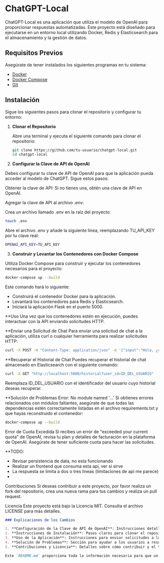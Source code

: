 # ChatGPT-Local

ChatGPT-Local es una aplicación que utiliza el modelo de OpenAI para proporcionar respuestas automatizadas. Este proyecto está diseñado para ejecutarse en un entorno local utilizando Docker, Redis y Elasticsearch para el almacenamiento y la gestión de datos.

## Requisitos Previos

Asegúrate de tener instalados los siguientes programas en tu sistema:

- [Docker](https://www.docker.com/get-started)
- [Docker Compose](https://docs.docker.com/compose/install/)
- [Git](https://git-scm.com/)

## Instalación

Sigue los siguientes pasos para clonar el repositorio y configurar tu entorno:

1. **Clonar el Repositorio**

   Abre una terminal y ejecuta el siguiente comando para clonar el repositorio:

   ```bash
   git clone https://github.com/tu-usuario/chatgpt-local.git
   cd chatgpt-local


2. **Configurar la Clave de API de OpenAI**

Debes configurar tu clave de API de OpenAI para que la aplicación pueda acceder al modelo de ChatGPT. Sigue estos pasos:

Obtener la clave de API: Si no tienes una, obtén una clave de API en OpenAI.

Agregar la clave de API al archivo .env:

Crea un archivo llamado .env en la raíz del proyecto:
```bash
touch .env
```

Abre el archivo .env y añade la siguiente línea, reemplazando TU_API_KEY por tu clave real:

```bash
OPENAI_API_KEY=TU_API_KEY
```

3. **Construir y Levantar los Contenedores con Docker Compose**

Utiliza Docker Compose para construir y ejecutar los contenedores necesarios para el proyecto:

```bash
docker-compose up --build
```

Este comando hará lo siguiente:

- Construirá el contenedor Docker para la aplicación.
- Levantará los contenedores para Redis y Elasticsearch.
- Iniciará la aplicación Flask en el puerto 5000.


**Uso
Una vez que los contenedores estén en ejecución, puedes interactuar con la API enviando solicitudes HTTP.

**Enviar una Solicitud de Chat
Para enviar una solicitud de chat a la aplicación, utiliza curl o cualquier herramienta para realizar solicitudes HTTP:

```bash
curl -X POST -H "Content-Type: application/json" -d '{"input":"Hola, ¿cómo estás?"}' http://localhost:5000/chat
```

**Recuperar el Historial de Chat
Puedes recuperar el historial de chat almacenado en Elasticsearch con el siguiente comando:

```bash
curl -X GET "http://localhost:5000/historial?user_id=ID_DEL_USUARIO"
```

Reemplaza ID_DEL_USUARIO con el identificador del usuario cuyo historial deseas recuperar.



**Solución de Problemas
Error: No module named '...'
Si obtienes errores relacionados con módulos faltantes, asegúrate de que todas las dependencias estén correctamente listadas en el archivo requirements.txt y que hayas reconstruido el contenedor:

```bash
docker-compose up --build
```

Error de Cuota Excedida
Si recibes un error de "exceeded your current quota" de OpenAI, revisa tu plan y detalles de facturación en la plataforma de OpenAI. Asegúrate de tener suficiente cuota para hacer las solicitudes.

**TODO: 
- Revisar persistencia de data, no esta funcionando
- Realizar un frontend que consuma esta api, ver si sirve
- La respuesta se limita a dos o tres lineas (limitaciones de api me parece)
- 



Contribuciones
Si deseas contribuir a este proyecto, por favor realiza un fork del repositorio, crea una nueva rama para tus cambios y realiza un pull request.

Licencia
Este proyecto está bajo la Licencia MIT. Consulta el archivo LICENSE para más detalles.

```markdown
### Explicaciones de los Cambios

1. **Configuración de la Clave de API de OpenAI**: Instrucciones detalladas para obtener y configurar la clave de API utilizando un archivo `.env`.
2. **Instrucciones de Instalación**: Pasos claros para clonar el repositorio, configurar el entorno y ejecutar el proyecto.
3. **Uso de la Aplicación**: Instrucciones para enviar solicitudes a la API y recuperar el historial de chat.
4. **Solución de Problemas**: Sección para ayudar a los usuarios a resolver errores comunes.
5. **Contribuciones y Licencia**: Detalles sobre cómo contribuir y el tipo de licencia del proyecto.

Este `README.md` proporciona toda la información necesaria para que un usuario descargue, configure y utilice tu proyecto.
```